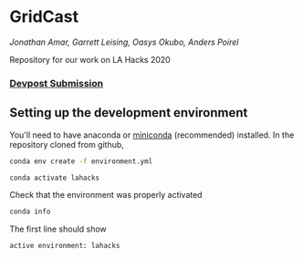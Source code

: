 # GridCast
*Jonathan Amar, Garrett Leising, Oasys Okubo, Anders Poirel*

Repository for our work on LA Hacks 2020

<h3><a href="https://devpost.com/software/gridcast" target=”_blank” >Devpost Submission</a></h3>

## Setting up the development environment

You'll need to have anaconda or [miniconda](https://docs.conda.io/en/latest/miniconda.html) (recommended) installed.
In the repository cloned from github,

```bash
conda env create -f environment.yml
```
```bash
conda activate lahacks
```
Check that the environment was properly activated
```bash
conda info
```
The first line should show
```
active environment: lahacks
```

